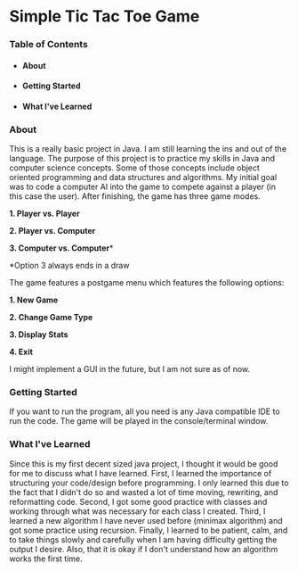 # **Simple Tic Tac Toe Game**


### **Table of Contents**

* ####  About
* #### Getting Started
* #### What I've Learned


### **About**
This is a really basic project in Java. I am still learning
the ins and out of the language. The purpose of 
this project is to practice my skills
in Java and computer science concepts. Some of those
concepts include object oriented programming and
data structures and algorithms. My initial goal was 
to code a computer AI into the game to compete
against a player (in this case the user).
After finishing, the game has three game modes.

**1. Player vs. Player**

**2. Player vs. Computer**

**3. Computer vs. Computer***

\*Option 3 always ends in a draw


The game features a postgame menu which features
the following options:


**1. New Game**

**2. Change Game Type**

**3. Display Stats**

**4. Exit**


I might implement a GUI in the future, but I am not sure
as of now.

### **Getting Started**
If you want to run the program, all you need is any Java
compatible IDE to run the code. The game will be played
in the console/terminal window.  

### **What I've Learned**
Since this is my first decent sized java project, I
thought it would be good for me to discuss what I have
learned. First, I learned the importance of structuring
your code/design before programming. I only learned this due
to the fact that I didn't do so and wasted a lot of time moving,
rewriting, and reformatting code. Second, I got some good
practice with classes and working through what was necessary
for each class I created. Third, I learned a new algorithm
I have never used before (minimax algorithm) and got some 
practice using recursion. Finally, I learned to be patient,
calm, and to take things slowly and carefully when I am
having difficulty getting the output I desire. Also, that it
is okay if I don't understand how an algorithm works the first
time.
